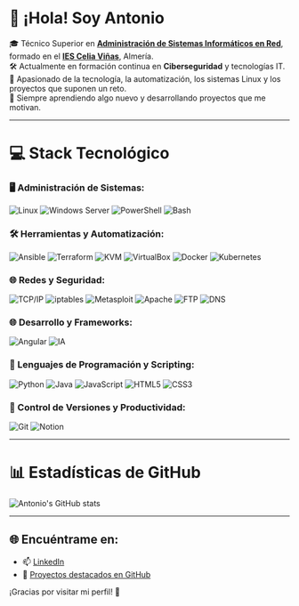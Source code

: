 <!-- Nivel 3: Código personalizado para el README -->

# 👋 ¡Hola! Soy Antonio

🎓 Técnico Superior en **[Administración de Sistemas Informáticos en Red](https://todofp.es/que-estudiar/familias-profesionales/informatica-comunicaciones/admin-sist-informaticos-red.html)**, formado en el **[IES Celia Viñas](https://iescelia.org)**, Almería.    
🛠️ Actualmente en formación continua en **Ciberseguridad** y tecnologías IT.  
🚀 Apasionado de la tecnología, la automatización, los sistemas Linux y los proyectos que suponen un reto.  
🌱 Siempre aprendiendo algo nuevo y desarrollando proyectos que me motivan.

---

# 💻 Stack Tecnológico

### 🖥️ Administración de Sistemas:
![Linux](https://img.shields.io/badge/Linux-FCC624?style=for-the-badge&logo=linux&logoColor=black)
![Windows Server](https://img.shields.io/badge/Windows_Server-0078D6?style=for-the-badge&logo=windows&logoColor=white)
![PowerShell](https://img.shields.io/badge/PowerShell-5391FE?style=for-the-badge&logo=powershell&logoColor=white)
![Bash](https://img.shields.io/badge/Bash-121011?style=for-the-badge&logo=gnu-bash&logoColor=white)

### 🛠️ Herramientas y Automatización:
![Ansible](https://img.shields.io/badge/Ansible-%231A1918.svg?style=for-the-badge&logo=ansible&logoColor=white)
![Terraform](https://img.shields.io/badge/Terraform-623CE4?style=for-the-badge&logo=terraform&logoColor=white)
![KVM](https://img.shields.io/badge/KVM-EE0000?style=for-the-badge&logo=linux&logoColor=white)
![VirtualBox](https://img.shields.io/badge/VirtualBox-%23007CFF.svg?style=for-the-badge&logo=virtualbox&logoColor=white)
![Docker](https://img.shields.io/badge/Docker-2496ED?style=for-the-badge&logo=docker&logoColor=white)
![Kubernetes](https://img.shields.io/badge/Kubernetes-326CE5?style=for-the-badge&logo=kubernetes&logoColor=white)

### 🌐 Redes y Seguridad:
![TCP/IP](https://img.shields.io/badge/TCP%2FIP-00599C?style=for-the-badge&logo=network&logoColor=white)
![iptables](https://img.shields.io/badge/iptables-lightgrey?style=for-the-badge&logo=linux&logoColor=black)
![Metasploit](https://img.shields.io/badge/Metasploit-000000?style=for-the-badge&logo=metasploit&logoColor=white)
![Apache](https://img.shields.io/badge/Apache-%23D22128.svg?style=for-the-badge&logo=apache&logoColor=white)
![FTP](https://img.shields.io/badge/FTP-0061A8?style=for-the-badge&logo=files&logoColor=white)
![DNS](https://img.shields.io/badge/DNS-4285F4?style=for-the-badge&logo=google&logoColor=white)

### 🌐 Desarrollo y Frameworks:
![Angular](https://img.shields.io/badge/Angular-DD0031?style=for-the-badge&logo=angular&logoColor=white)
![IA](https://img.shields.io/badge/IA-000000?style=for-the-badge&logo=openai&logoColor=white)

### 🧠 Lenguajes de Programación y Scripting:
![Python](https://img.shields.io/badge/Python-3670A0?style=for-the-badge&logo=python&logoColor=ffdd54)
![Java](https://img.shields.io/badge/Java-%23ED8B00.svg?style=for-the-badge&logo=openjdk&logoColor=white)
![JavaScript](https://img.shields.io/badge/JavaScript-%23323330.svg?style=for-the-badge&logo=javascript&logoColor=%23F7DF1E)
![HTML5](https://img.shields.io/badge/HTML5-%23E34F26.svg?style=for-the-badge&logo=html5&logoColor=white)
![CSS3](https://img.shields.io/badge/CSS3-%231572B6.svg?style=for-the-badge&logo=css3&logoColor=white)

### 🧰 Control de Versiones y Productividad:
![Git](https://img.shields.io/badge/Git-F05032?style=for-the-badge&logo=git&logoColor=white)
![Notion](https://img.shields.io/badge/Notion-%23000000.svg?style=for-the-badge&logo=notion&logoColor=white)


---

# 📊 Estadísticas de GitHub

<!-- GitHub stats de https://github.com/anuraghazra/github-readme-stats -->
![Antonio's GitHub stats](https://github-readme-stats.vercel.app/api?username=antoniocl1&theme=radical&hide_border=false&include_all_commits=true&count_private=true)

---

## 🌐 Encuéntrame en:

- 📫 [LinkedIn](https://www.linkedin.com/in/antonio-jes%C3%BAs-cort%C3%A9s-l%C3%B3pez-502189348/)
- 📁 [Proyectos destacados en GitHub](https://github.com/antoniocl1?tab=repositories)

¡Gracias por visitar mi perfil! 🚀

